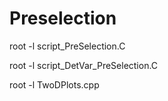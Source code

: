 # Preselection

root -l script_PreSelection.C

root -l script_DetVar_PreSelection.C

root -l TwoDPlots.cpp

